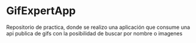 # GifExpertApp

Repositorio de practica, donde se realizo una aplicación que consume una api publica de gifs con la posibilidad de buscar por nombre o imagenes

